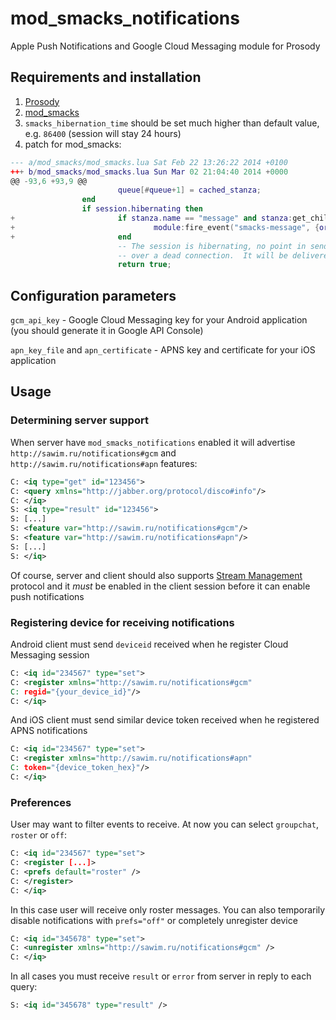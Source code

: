 mod_smacks_notifications
========================

Apple Push Notifications and Google Cloud Messaging module for Prosody

Requirements and installation
-----------------------------
1. [Prosody](http://prosody.im)
2. [mod_smacks](https://code.google.com/p/prosody-modules/wiki/mod_smacks)
3. `smacks_hibernation_time` should be set much higher than default value, e.g. `86400` (session will stay 24 hours)
4. patch for mod_smacks:
```lua
--- a/mod_smacks/mod_smacks.lua Sat Feb 22 13:26:22 2014 +0100
+++ b/mod_smacks/mod_smacks.lua Sun Mar 02 21:04:40 2014 +0000
@@ -93,6 +93,9 @@
                        queue[#queue+1] = cached_stanza;
                end
                if session.hibernating then
+                       if stanza.name == "message" and stanza:get_child("body") ~= nil then
+                               module:fire_event("smacks-message", {origin = session, stanza = stanza});
+                       end
                        -- The session is hibernating, no point in sending the stanza
                        -- over a dead connection.  It will be delivered upon resumption.
                        return true;
```
Configuration parameters
------------------------
`gcm_api_key` - Google Cloud Messaging key for your Android application (you should generate it in Google API Console)

`apn_key_file` and `apn_certificate` - APNS key and certificate for your iOS application

Usage
-----
### Determining server support 

When server have `mod_smacks_notifications` enabled it will advertise 
`http://sawim.ru/notifications#gcm` and `http://sawim.ru/notifications#apn` features:
```xml
C: <iq type="get" id="123456">
C: <query xmlns="http://jabber.org/protocol/disco#info"/>
C: </iq>
S: <iq type="result" id="123456">
S: [...]
S: <feature var="http://sawim.ru/notifications#gcm"/>
S: <feature var="http://sawim.ru/notifications#apn"/>
S: [...]
S: </iq>
```

Of course, server and client should also supports [Stream Management](http://xmpp.org/extensions/xep-0198.html) protocol and it *must* be enabled in the client session before it can enable push notifications


### Registering device for receiving notifications

Android client must send `deviceid` received when he register Cloud Messaging session
```xml
C: <iq id="234567" type="set">
C: <register xmlns="http://sawim.ru/notifications#gcm" 
C: regid="{your_device_id}"/>
C: </iq>
```
And iOS client must send similar device token received when he registered APNS notifications
```xml
C: <iq id="234567" type="set">
C: <register xmlns="http://sawim.ru/notifications#apn"
C: token="{device_token_hex}"/>
C: </iq>
```

### Preferences

User may want to filter events to receive. 
At now you can select `groupchat`, `roster` or `off`:
```xml
C: <iq id="234567" type="set">
C: <register [...]>
C: <prefs default="roster" />
C: </register>
C: </iq>
```
In this case user will receive only roster messages. 
You can also temporarily disable notifications with `prefs="off"` 
or completely unregister device
```xml
C: <iq id="345678" type="set">
C: <unregister xmlns="http://sawim.ru/notifications#gcm" />
C: </iq>
```

In all cases you must receive `result` or `error` from server in reply to each query:
```xml
S: <iq id="345678" type="result" />
```
